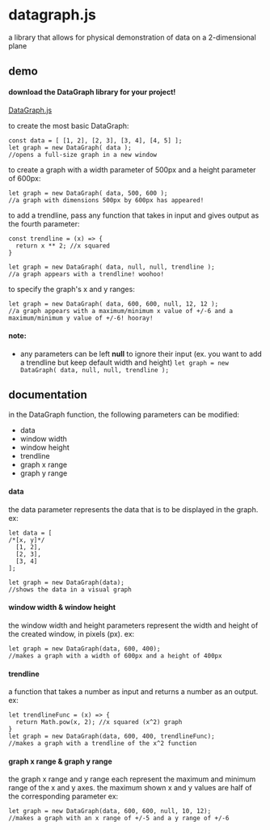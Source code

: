 # datagraph.js

a library that allows for physical demonstration of data on a 2-dimensional plane

## demo

#### download the DataGraph library for your project!

[DataGraph.js](https://gist.github.com/travis-heavener/23e04dd71c095cb5611d1688b53bcf6b.js)

to create the most basic DataGraph:

```
const data = [ [1, 2], [2, 3], [3, 4], [4, 5] ];
let graph = new DataGraph( data );
//opens a full-size graph in a new window
```

to create a graph with a width parameter of 500px and a height parameter of 600px:

```
let graph = new DataGraph( data, 500, 600 );
//a graph with dimensions 500px by 600px has appeared!
```

to add a trendline, pass any function that takes in input and gives output as the fourth parameter:

```
const trendline = (x) => {
  return x ** 2; //x squared
}

let graph = new DataGraph( data, null, null, trendline );
//a graph appears with a trendline! woohoo!
```

to specify the graph's x and y ranges:

```
let graph = new DataGraph( data, 600, 600, null, 12, 12 );
//a graph appears with a maximum/minimum x value of +/-6 and a maximum/minimum y value of +/-6! hooray!
```

#### **note:**

- any parameters can be left **null** to ignore their input (ex. you want to add a trendline but keep default width and height)
`let graph = new DataGraph( data, null, null, trendline );`

## documentation

in the DataGraph function, the following parameters can be modified:

- data
- window width
- window height
- trendline
- graph x range
- graph y range

#### data

the data parameter represents the data that is to be displayed in the graph. ex:
```
let data = [
/*[x, y]*/
  [1, 2],
  [2, 3],
  [3, 4]
];

let graph = new DataGraph(data);
//shows the data in a visual graph
```

#### window width & window height

the window width and height parameters represent the width and height of the created window, in pixels (px). ex:
```
let graph = new DataGraph(data, 600, 400);
//makes a graph with a width of 600px and a height of 400px
```

#### trendline

a function that takes a number as input and returns a number as an output. ex:
```
let trendlineFunc = (x) => {
  return Math.pow(x, 2); //x squared (x^2) graph
}
let graph = new DataGraph(data, 600, 400, trendlineFunc);
//makes a graph with a trendline of the x^2 function
```

#### graph x range & graph y range

the graph x range and y range each represent the maximum and minimum range of the x and y axes.
the maximum shown x and y values are half of the corresponding parameter ex:
```
let graph = new DataGraph(data, 600, 600, null, 10, 12);
//makes a graph with an x range of +/-5 and a y range of +/-6
```
